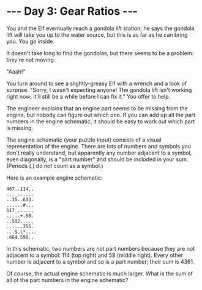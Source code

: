 # --- Day 3: Gear Ratios ---

You and the Elf eventually reach a gondola lift station; he says the gondola
lift will take you up to the water source, but this is as far as he can bring
you. You go inside.

It doesn't take long to find the gondolas, but there seems to be a problem:
they're not moving.

"Aaah!"

You turn around to see a slightly-greasy Elf with a wrench and a look of
surprise. "Sorry, I wasn't expecting anyone! The gondola lift isn't working
right now; it'll still be a while before I can fix it." You offer to help.

The engineer explains that an engine part seems to be missing from the engine,
but nobody can figure out which one. If you can add up all the part numbers in
the engine schematic, it should be easy to work out which part is missing.

The engine schematic (your puzzle input) consists of a visual representation of
the engine. There are lots of numbers and symbols you don't really understand,
but apparently any number adjacent to a symbol, even diagonally, is a "part
number" and should be included in your sum. (Periods (.) do not count as a
symbol.)

Here is an example engine schematic:

```
467..114..
..._......
..35..633.
......#...
617_......
.....+.58.
..592.....
......755.
...$.\*....
.664.598..
```

In this schematic, two numbers are not part numbers because they are not
adjacent to a symbol: 114 (top right) and 58 (middle right). Every other number
is adjacent to a symbol and so is a part number; their sum is 4361.

Of course, the actual engine schematic is much larger. What is the sum of all
of the part numbers in the engine schematic?
